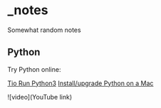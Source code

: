 # _notes
Somewhat random notes

## Python

Try Python online:

[Tio Run Python3](https://tio.run/#python3)
[Install/upgrade Python on a Mac](https://www.maketecheasier.com/using-python-3-on-mac/)

![video](YouTube link)
